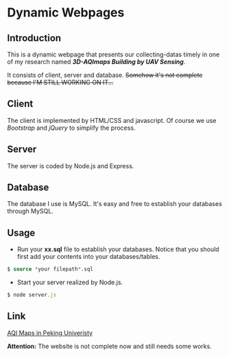 # Dynamic Webpages

## Introduction
This is a dynamic webpage that presents our collecting-datas timely in one of my research named ___3D-AQImaps Building by UAV Sensing___.

It consists of client, server and database.  ~~Somehow it's not complete because I'M STILL WORKING ON IT...~~

## Client
The client is implemented by HTML/CSS and javascript. Of course we use _Bootstrap_ and _jQuery_ to simplify the process.

## Server
The server is coded by Node.js and Express. 

## Database
The database I use is MySQL. It's easy and free to establish your databases through MySQL. 

## Usage
* Run your __xx.sql__ file to establish your databases. Notice that you should first add your contents into your databases/tables.
```SQL
$ source *your filepath*.sql
```
* Start your server realized by Node.js.
```javascript
$ node server.js
```

## Link
[AQI Maps in Peking Univeristy](https://www.aqimaps.com/)

__Attention:__ The website is not complete now and still needs some works.
